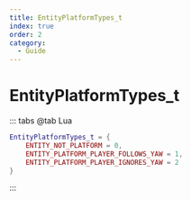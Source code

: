 ```yaml
---
title: EntityPlatformTypes_t
index: true
order: 2
category:
  - Guide
---
```


# EntityPlatformTypes_t
::: tabs
@tab Lua
```lua
EntityPlatformTypes_t = {
    ENTITY_NOT_PLATFORM = 0,
    ENTITY_PLATFORM_PLAYER_FOLLOWS_YAW = 1,
    ENTITY_PLATFORM_PLAYER_IGNORES_YAW = 2
}
```
:::